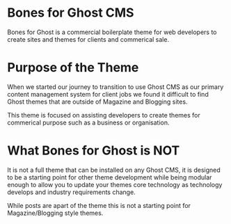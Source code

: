 # Bones for Ghost CMS
Bones for Ghost is a commercial boilerplate theme for web developers to create sites and themes for clients and commerical sale. 

# Purpose of the Theme
When we started our journey to transition to use Ghost CMS as our primary content management system for client jobs we found it difficult to find Ghost themes that are outside of Magazine and Blogging sites. 

This theme is focused on assisting developers to create themes for commerical purpose such as a business or organisation.

# What Bones for Ghost is NOT
It is not a full theme that can be installed on any Ghost CMS, it is designed to be a starting point for other theme development while being modular enough to allow you to update your themes core technology as technology develops and industry requirements change.

While posts are apart of the theme this is not a starting point for Magazine/Blogging style themes.
